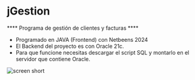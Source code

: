 # jGestion
**** Programa de gestión de clientes y facturas ****
- Programado en JAVA (Frontend) con Netbeens 2024
- El Backend del proyecto es con Oracle 21c.
- Para que funcione necesitas descargar el script SQL y montarlo en el servidor que contiene Oracle.
  
![screen short](img/screenshort1.PNG)
